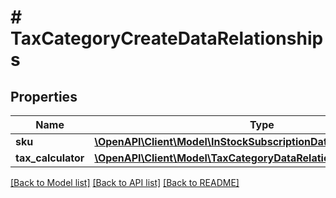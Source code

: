 # # TaxCategoryCreateDataRelationships

## Properties

Name | Type | Description | Notes
------------ | ------------- | ------------- | -------------
**sku** | [**\OpenAPI\Client\Model\InStockSubscriptionDataRelationshipsSku**](InStockSubscriptionDataRelationshipsSku.md) |  |
**tax_calculator** | [**\OpenAPI\Client\Model\TaxCategoryDataRelationshipsTaxCalculator**](TaxCategoryDataRelationshipsTaxCalculator.md) |  |

[[Back to Model list]](../../README.md#models) [[Back to API list]](../../README.md#endpoints) [[Back to README]](../../README.md)
